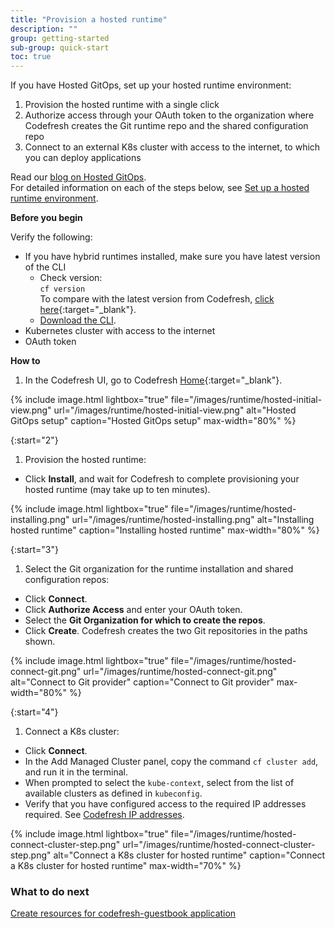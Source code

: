 ```yaml
---
title: "Provision a hosted runtime"
description: ""
group: getting-started
sub-group: quick-start
toc: true
---
```


If you have Hosted GitOps, set up your hosted runtime environment:   

1. Provision the hosted runtime with a single click
1. Authorize access through your OAuth token to the organization where Codefresh creates the Git runtime repo and the shared configuration repo
1. Connect to an external K8s cluster with access to the internet, to which you can deploy applications  

Read our [blog on Hosted GitOps](https://codefresh.io/blog/codefresh-upends-continuous-delivery-with-hosted-gitops-platform-featuring-dora-dashboards-and-first-class-integrations-for-ci/).  
For detailed information on each of the steps below, see [Set up a hosted runtime environment]({{site.baseurl}}/docs/runtime/hosted-runtime/).  

**Before you begin**  

Verify the following:  
* If you have hybrid runtimes installed, make sure you have latest version of the CLI
  * Check version:  
     `cf version`  
     To compare with the latest version from Codefresh, [click here](https://github.com/codefresh-io/cli-v2/releases){:target="\_blank"}.  
  * [Download the CLI]({{site.baseurl}}/docs/clients/csdp-cli/).
* Kubernetes cluster with access to the internet
* OAuth token 

**How to**
1. In the Codefresh UI, go to Codefresh [Home](https://g.codefresh.io/2.0/?time=LAST_7_DAYS){:target="\_blank"}.

{% include
image.html
lightbox="true"
file="/images/runtime/hosted-initial-view.png"
url="/images/runtime/hosted-initial-view.png"
alt="Hosted GitOps setup"
caption="Hosted GitOps setup"
max-width="80%"
%}

{:start="2"}
1. Provision the hosted runtime:
  * Click **Install**, and wait for Codefresh to complete provisioning your hosted runtime (may take up to ten minutes).

{% include
image.html
lightbox="true"
file="/images/runtime/hosted-installing.png"
url="/images/runtime/hosted-installing.png"
alt="Installing hosted runtime"
caption="Installing hosted runtime"
max-width="80%"
%}

{:start="3"}
1. Select the Git organization for the runtime installation and shared configuration repos:
  * Click **Connect**.
  * Click **Authorize Access** and enter your OAuth token.
  * Select the **Git Organization for which to create the repos**.
  * Click **Create**.
  Codefresh creates the two Git repositories in the paths shown.

  {% include 
image.html 
lightbox="true" 
file="/images/runtime/hosted-connect-git.png" 
url="/images/runtime/hosted-connect-git.png" 
alt="Connect to Git provider" 
caption="Connect to Git provider"
max-width="80%" 
%}

{:start="4"}
1. Connect a K8s cluster:
  * Click **Connect**.
  * In the Add Managed Cluster panel, copy the command `cf cluster add`, and run it in the terminal.  
  * When prompted to select the `kube-context`, select from the list of available clusters as defined in `kubeconfig`. 
  * Verify that you have configured access to the required IP addresses required. See [Codefresh IP addresses]({{site.baseurl}}/docs/administration/platform-ip-addresses/). 

{% include 
image.html 
lightbox="true" 
file="/images/runtime/hosted-connect-cluster-step.png" 
url="/images/runtime/hosted-connect-cluster-step.png" 
alt="Connect a K8s cluster for hosted runtime" 
caption="Connect a K8s cluster for hosted runtime"
max-width="70%" 
%}

### What to do next
[Create resources for codefresh-guestbook application]({{site.baseurl}}/docs/getting-started/quick-start/create-app-specs) 

